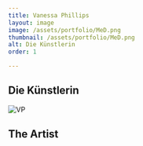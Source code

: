 ```yaml
---
title: Vanessa Phillips
layout: image
image: /assets/portfolio/MeD.png
thumbnail: /assets/portfolio/MeD.png
alt: Die Künstlerin
order: 1

---
```

## Die Künstlerin


![VP](../assets/portfolio/MeE.png)


## The Artist




